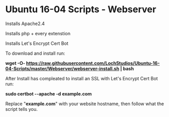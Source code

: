 # Ubuntu 16-04 Scripts - Webserver
Installs Apache2.4

Installs php + every extenstion

Installs Let's Encrypt Cert Bot

To download and install run:

**wget -O- https://raw.githubusercontent.com/LochStudios/Ubuntu-16-04-Scripts/master/Webserver/webserver-install.sh | bash**

After Install has compleated to install an SSL with Let's Encrypt Cert Bot run:

**sudo certbot --apache -d example.com**

Replace "**example.com**" with your website hostname, then follow what the script tells you.